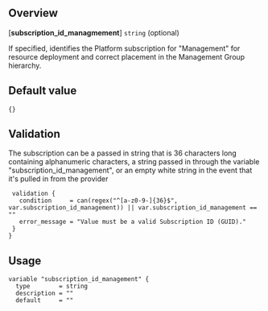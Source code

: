 ## Overview 
[**subscription_id_managmement**] `string` (optional)

If specified, identifies the Platform subscription for \"Management\" for resource deployment and correct placement in the Management Group hierarchy.

## Default value
```hcl
{}
```



## Validation
The subscription can be a passed in string that is 36 characters long containing alphanumeric characters, a string passed in through the variable "subscription_id_management", or an empty white string in the event that it's pulled in from the provider 
 ```hcl
  validation {
    condition     = can(regex("^[a-z0-9-]{36}$", var.subscription_id_management)) || var.subscription_id_management == ""
    error_message = "Value must be a valid Subscription ID (GUID)."
  }
}
```
## Usage
```hcl
variable "subscription_id_management" {
  type        = string
  description = ""
  default     = ""
 ```
